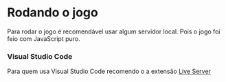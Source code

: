 # Rodando o jogo

Para rodar o jogo é recomendável usar algum servidor local. Pois o jogo foi feio com JavaScript puro.



### Visual Studio Code

Para quem usa Visual Studio Code recomendo o a extensão [Live Server](https://marketplace.visualstudio.com/items?itemName=ritwickdey.LiveServer)
